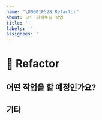 ```yaml
---
name: "\U0001F528 Refactor"
about: 코드 리팩토링 작업
title: ''
labels: ''
assignees: ''
---
```


# 🔨 Refactor

## 어떤 작업을 할 예정인가요?

## 기타
